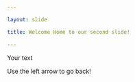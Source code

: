 ```yaml
---

layout: slide

title: Welcome Home to our second slide!

---
```


Your text

Use the left arrow to go back!
